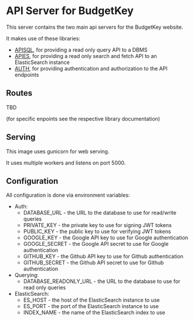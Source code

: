 # API Server for BudgetKey

This server contains the two main api servers for the BudgetKey website.

It makes use of these libraries:
- [APISQL](https://github.com/dataspot/apisql), for providing a read only query API to a DBMS
- [APIES](https://github.com/OpenBudget/apies), for providing a read only search and fetch API to an ElasticSearch instance
- [AUTH](https://github.com/dataspot/dgp-oauth2), for providing authentication and authorization to the API endpoints

## Routes

TBD

(for specific enpoints see the respective library documentation)

## Serving

This image uses gunicorn for web serving.

It uses multiple workers and listens on port 5000.

## Configuration

All configuration is done via environment variables:
- Auth:
    - DATABASE_URL - the URL to the database to use for read/write queries
    - PRIVATE_KEY - the private key to use for signing JWT tokens
    - PUBLIC_KEY - the public key to use for verifying JWT tokens
    - GOOGLE_KEY - the Google API key to use for Google authentication
    - GOOGLE_SECRET - the Google API secret to use for Google authentication
    - GITHUB_KEY - the Github API key to use for Github authentication
    - GITHUB_SECRET - the Github API secret to use for Github authentication
- Querying:
    - DATABASE_READONLY_URL - the URL to the database to use for read only queries
- ElasticSearch:
    - ES_HOST - the host of the ElasticSearch instance to use
    - ES_PORT - the port of the ElasticSearch instance to use
    - INDEX_NAME - the name of the ElasticSearch index to use